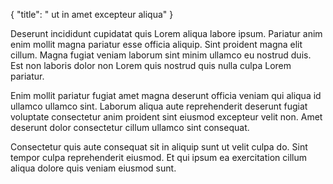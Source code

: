 {
  "title": " ut in amet excepteur aliqua"
}

Deserunt incididunt cupidatat quis Lorem aliqua labore ipsum. Pariatur anim enim mollit magna pariatur esse officia aliquip. Sint proident magna elit cillum. Magna fugiat veniam laborum sint minim ullamco eu nostrud duis. Est non laboris dolor non Lorem quis nostrud quis nulla culpa Lorem pariatur.

Enim mollit pariatur fugiat amet magna deserunt officia veniam qui aliqua id ullamco ullamco sint. Laborum aliqua aute reprehenderit deserunt fugiat voluptate consectetur anim proident sint eiusmod excepteur velit non. Amet deserunt dolor consectetur cillum ullamco sint consequat.

Consectetur quis aute consequat sit in aliquip sunt ut velit culpa do. Sint tempor culpa reprehenderit eiusmod. Et qui ipsum ea exercitation cillum aliqua dolore quis veniam eiusmod sunt.